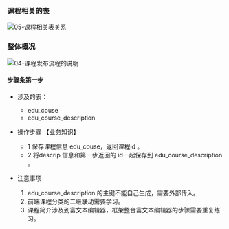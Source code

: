 ### 课程相关的表

![05-课程相关表关系](https://gitee.com/ZXiangC/picture/raw/master/imgs/05-课程相关表关系.png)

### 整体概况

![04-课程发布流程的说明](https://gitee.com/ZXiangC/picture/raw/master/imgs/04-课程发布流程的说明.png)

#### 步骤条第一步

- 涉及的表：
  - edu_couse
  - edu_course_description

- 操作步骤 【业务知识】
  - 1 保存课程信息 edu_couse，返回课程id 。
  - 2 将descrip 信息和第一步返回的 id一起保存到 edu_course_description 。

- 注意事项
  1. edu_course_description 的主键不能自己生成，需要外部传入。
  2. 前端课程分类的二级联动需要学习。
  3. 课程简介涉及到富文本编辑器，框架整合富文本编辑器的步骤需要重复练习。

